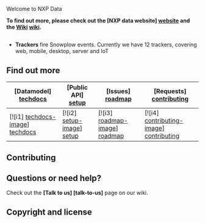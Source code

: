 

Welcome to NXP Data



**To find out more, please check out the [NXP data website] [website] and the [Wiki] [wiki].**

## 



* **Trackers** fire Snowplow events. Currently we have 12 trackers, covering web, mobile, desktop, server and IoT




## Find out more

| **[Datamodel] [techdocs]**     | **[Public API] [setup]**     | **[Issues] [roadmap]**           | **[Requests] [contributing]**           |
|-------------------------------------|-------------------------------|-----------------------------------|---------------------------------------------|
| [![i1] [techdocs-image]] [techdocs] | [![i2] [setup-image]] [setup] | [![i3] [roadmap-image]] [roadmap] | [![i4] [contributing-image]] [contributing] |

## Contributing



## Questions or need help?

Check out the **[Talk to us] [talk-to-us]** page on our wiki.

## Copyright and license


[website]: http://data.nxp.com
[wiki]: https://github.com/NXPdata/NXPdata/wiki

[techdocs-image]: https://d3i6fms1cm1j0i.cloudfront.net/github/images/techdocs.png
[setup-image]: https://d3i6fms1cm1j0i.cloudfront.net/github/images/setup.png
[roadmap-image]: https://d3i6fms1cm1j0i.cloudfront.net/github/images/roadmap.png
[contributing-image]: https://d3i6fms1cm1j0i.cloudfront.net/github/images/contributing.png

[techdocs]: https://github.com/NXPdata/NXPdata/wiki/techdocs
[setup]: https://github.com/NXPdata/NXPdata/issues
[roadmap]: https://github.com/NXPdata/NXPdata/wiki/roadmap
[contributing]: https://github.com/NXPdata/NXPdata/wiki/Contributing

